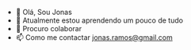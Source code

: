 - 👋 Olá, Sou Jonas
- 🌱 Atualmente estou aprendendo um pouco de tudo
- 💞️ Procuro colaborar
- 📫 Como me contactar jonas.ramos@gmail.com

<!---
jramoss/jramoss is a ✨ special ✨ repository because its `README.md` (this file) appears on your GitHub profile.
You can click the Preview link to take a look at your changes.
--->
